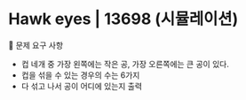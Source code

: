 # Hawk eyes | 13698 (시뮬레이션)

🙏 문제 요구 사항

- 컵 네개 중 가장 왼쪽에는 작은 공, 가장 오른쪽에는 큰 공이 있다.
- 컵을 섞을 수 있는 경우의 수는 6가지
- 다 섞고 나서 공이 어디에 있는지 출력 